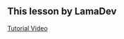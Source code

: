 ## This lesson by **LamaDev**

[Tutorial Video](https://www.youtube.com/watch?v=QQYeipc_cik&t=1183s&ab_channel=LamaDev)
